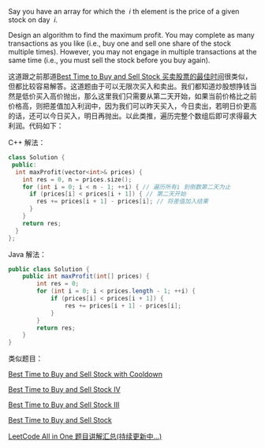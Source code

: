 Say you have an array for which the  _i_ th element is the price of a given stock on day  _i_.

Design an algorithm to find the maximum profit. You may complete as many transactions as you like (i.e., buy one and sell one share of the stock multiple times). However, you may not engage in multiple transactions at the same time (i.e., you must sell the stock before you buy again).

这道跟之前那道[Best Time to Buy and Sell Stock 买卖股票的最佳时间](http://www.cnblogs.com/grandyang/p/4280131.html)很类似，但都比较容易解答。这道题由于可以无限次买入和卖出。我们都知道炒股想挣钱当然是低价买入高价抛出，那么这里我们只需要从第二天开始，如果当前价格比之前价格高，则把差值加入利润中，因为我们可以昨天买入，今日卖出，若明日价更高的话，还可以今日买入，明日再抛出。以此类推，遍历完整个数组后即可求得最大利润。代码如下：

C++ 解法：

```cpp
class Solution {
 public:
  int maxProfit(vector<int>& prices) {
    int res = 0, n = prices.size();
    for (int i = 0; i < n - 1; ++i) { // 遍历所有i 到倒数第二天为止
      if (prices[i] < prices[i + 1]) { // 第二天开始
        res += prices[i + 1] - prices[i]; // 将差值加入结果
      }
    }
    return res;
  }
};
```

Java 解法：

```java
public class Solution {
    public int maxProfit(int[] prices) {
        int res = 0;
        for (int i = 0; i < prices.length - 1; ++i) {
            if (prices[i] < prices[i + 1]) {
                res += prices[i + 1] - prices[i];
            }
        }
        return res;
    }
}
```

类似题目：

[Best Time to Buy and Sell Stock with Cooldown](http://www.cnblogs.com/grandyang/p/4997417.html)

[Best Time to Buy and Sell Stock IV](http://www.cnblogs.com/grandyang/p/4295761.html)

[Best Time to Buy and Sell Stock III](http://www.cnblogs.com/grandyang/p/4281975.html)

[Best Time to Buy and Sell Stock](http://www.cnblogs.com/grandyang/p/4280131.html)

[LeetCode All in One 题目讲解汇总(持续更新中...)](http://www.cnblogs.com/grandyang/p/4606334.html)
